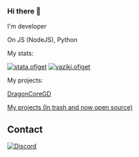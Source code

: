### Hi there 👋

I'm developer

On JS (NodeJS), Python

My stats:

[![stata.ofiget](https://github-readme-stats.vercel.app/api?username=DragonFire1230&show_icons=true&theme=dark)]()
[![yaziki.ofiget](https://github-readme-stats.vercel.app/api/top-langs/?username=DragonFire1230&show_icons=true&theme=dark)]()

My projects:

[DragonCoreGD](https://github.com/DragonFire1230/DragonCoreGD)

[My projects (In trash and now open source)](https://github.com/DragonFire1230/dragonfire-source-code-archive)

## Contact

[![Discord](https://discord.com/assets/145dc557845548a36a82337912ca3ac5.svg)](https://discord.gg/pVy83J96Xx)

<!---
[![Telegram](Logo.svg)](https://t.me/dragonfire0159)
-->
